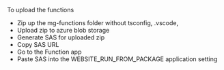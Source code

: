 To upload the functions

- Zip up the mg-functions folder without tsconfig, .vscode, 
- Upload zip to azure blob storage
- Generate SAS for uploaded zip
- Copy SAS URL
- Go to the Function app
- Paste SAS into the WEBSITE_RUN_FROM_PACKAGE application setting